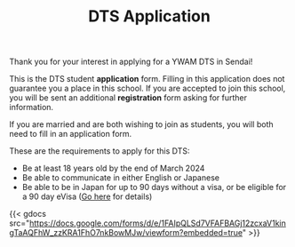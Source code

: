 ﻿---
title: DTS Application
draft: false
share: false
commentable: false
editable: false

# Optional header image (relative to `static/media/` folder).
header:
  caption: ""
  image: ""
---

Thank you for your interest in applying for a YWAM DTS in Sendai!

This is the DTS student **application** form. Filling in this application does not guarantee you a place in this school. If you are accepted to join this school, you will be sent an additional **registration** form asking for further information.

If you are married and are both wishing to join as students, you will both need to fill in an application form.

These are the requirements to apply for this DTS:

- Be at least 18 years old by the end of March 2024
- Be able to communicate in either English or Japanese
- Be able to be in Japan for up to 90 days without a visa, or be eligible for a 90 day eVisa ([Go here](https://docs.ywamsendai.org/docs/dts/faq/#do-i-need-a-visa-to-attend) for details)

{{< gdocs src="https://docs.google.com/forms/d/e/1FAIpQLSd7VFAFBAGj12zcxaV1kingTaAQFhW_zzKRA1FhO7nkBowMJw/viewform?embedded=true" >}}

